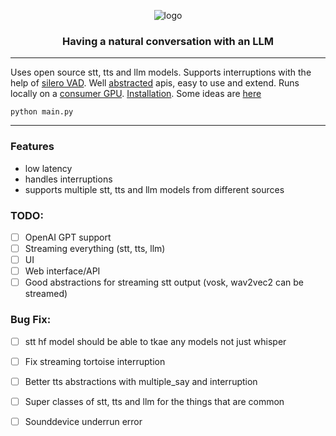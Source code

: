 <div align="center">

![logo](media/logo.gif)

<h3>

Having a natural conversation with an LLM

</h3>

</div>

---

Uses open source stt, tts and llm models.
Supports interruptions with the help of [silero VAD](https://github.com/snakers4/silero-vad).
Well [abstracted](/llm) apis, easy to use and extend.
Runs locally on a [consumer GPU](https://www.nvidia.com/en-us/geforce/graphics-cards/30-series/rtx-3080-3080ti/).
[Installation](INSTALL.md).
Some ideas are [here](Notes/Ideas.md)


```shell 
python main.py
```

---

### Features
- low latency
- handles interruptions
- supports multiple stt, tts and llm models from different sources


### TODO:
- [ ] OpenAI GPT support
- [ ] Streaming everything (stt, tts, llm)
- [ ] UI
- [ ] Web interface/API
- [ ] Good abstractions for streaming stt output (vosk, wav2vec2 can be streamed)

### Bug Fix:
- [ ] stt hf model should be able to tkae any models not just whisper
- [ ] Fix streaming tortoise interruption
- [ ] Better tts abstractions with multiple_say and interruption
- [ ] Super classes of stt, tts and llm for the things that are common
- [ ] Sounddevice underrun error


